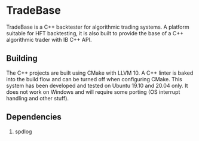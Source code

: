 # TradeBase
TradeBase is a C++ backtester for algorithmic trading systems.
A platform suitable for HFT backtesting, it is also built to provide the base of a C++ algorithmic trader with IB C++ API. 

## Building
The C++ projects are built using CMake with LLVM 10.
A C++ linter is baked into the build flow and can be turned off when configuring CMake.
This system has been developed and tested on Ubuntu 19.10 and 20.04 only. 
It does not work on Windows and will require some porting (OS interrupt handling and other stuff).

## Dependencies
1. spdlog